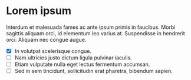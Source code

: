 # Lorem ipsum

Interdum et malesuada fames ac ante ipsum primis in faucibus. Morbi sagittis aliquam orci, id elementum leo varius at. Suspendisse in hendrerit orci. Aliquam nec congue augue.

* [x] In volutpat scelerisque congue.
* [ ] Nam ultricies justo dictum ligula pulvinar iaculis.
* [ ] Etiam vulputate nulla eget lectus fermentum accumsan.
* [ ] Sed in sem tincidunt, sollicitudin erat pharetra, bibendum sapien.